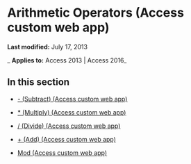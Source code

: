 
# Arithmetic Operators (Access custom web app)

 **Last modified:** July 17, 2013

 _ **Applies to:** Access 2013 | Access 2016_

## In this section


- [- (Subtract) (Access custom web app)](6c893bfa-c2ca-48fa-8a3e-fd5ba3681a18.md)
    
- [* (Multiply) (Access custom web app)](b6bd7d2e-3cb8-4be3-9716-1a666c66561e.md)
    
- [/ (Divide) (Access custom web app)](3d296730-197b-44db-853b-881597dd9b48.md)
    
- [+ (Add) (Access custom web app)](8ba40adb-420a-4e5f-8858-d706da6cb497.md)
    
- [Mod (Access custom web app)](561dd741-ebbb-4661-95ea-39d342c32891.md)
    
